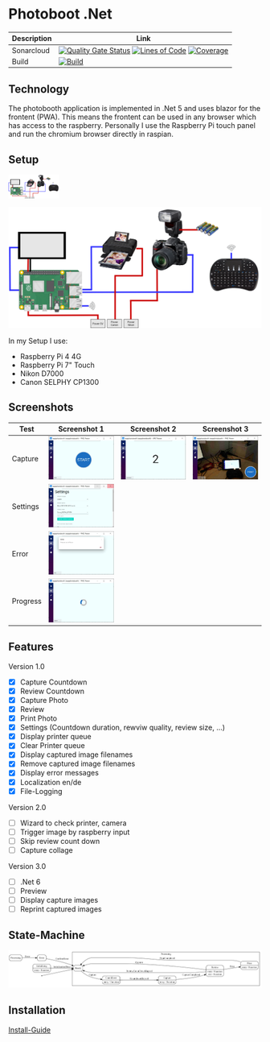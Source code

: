 # Photoboot .Net

|Description      |Link        |
|-----------------|------------|
|Sonarcloud       |[![Quality Gate Status](https://sonarcloud.io/api/project_badges/measure?project=epsmae_photo-booth-dot-net&metric=alert_status)](https://sonarcloud.io/dashboard?id=epsmae_photo-booth-dot-net) [![Lines of Code](https://sonarcloud.io/api/project_badges/measure?project=epsmae_photo-booth-dot-net&metric=ncloc)](https://sonarcloud.io/dashboard?id=epsmae_photo-booth-dot-net) [![Coverage](https://sonarcloud.io/api/project_badges/measure?project=epsmae_photo-booth-dot-net&metric=coverage)](https://sonarcloud.io/dashboard?id=epsmae_photo-booth-dot-net)|
|Build            |[![Build](https://github.com/epsmae/photo-booth-dot-net/actions/workflows/integration_build.yml/badge.svg?branch=master)](https://github.com/epsmae/photo-booth-dot-net/actions/workflows/integration_build.yml)|


## Technology

The photobooth application is implemented in .Net 5 and uses blazor for the frontent (PWA).
This means the frontent can be used in any browser which has access to the raspberry.
Personally I use the Raspberry Pi touch panel and run the chromium browser directly in raspian.

## Setup

<img src="doc/setup.png" width="20%" />


![Setup](doc/setup.png)

In my Setup I use:

* Raspberry Pi 4 4G
* Raspberry Pi 7" Touch
* Nikon D7000
* Canon SELPHY CP1300

## Screenshots

|Test    |Screenshot 1|Screenshot 2|Screenshot 3|
---------|------------|------------|------------|
|Capture |![Ready](doc/screenshot_capture_ready.JPG)|![CountDown](doc/screenshot_count_down.JPG)|![Review](doc/screenshot_review.JPG)|
|Settings|![Settings](doc/screenshot_settings.JPG)|
|Error   |![Error](doc/screenshot_error.JPG)|
|Progress|![Progress](doc/screenshot_in_progress.JPG)|


## Features

Version 1.0

- [x] Capture Countdown
- [x] Review Countdown
- [x] Capture Photo
- [x] Review
- [x] Print Photo
- [x] Settings (Countdown duration, rewviw quality, review size, ...)
- [x] Display printer queue
- [x] Clear Printer queue
- [x] Display captured image filenames
- [x] Remove captured image filenames
- [x] Display error messages
- [x] Localization en/de
- [x] File-Logging

Version 2.0

- [ ] Wizard to check printer, camera
- [ ] Trigger image by raspberry input
- [ ] Skip review count down
- [ ] Capture collage

Version 3.0

- [ ] .Net 6
- [ ] Preview
- [ ] Display capture images
- [ ] Reprint captured images

## State-Machine

![Settings](doc/workflow_controller.png)

## Installation

[Install-Guide](doc/Install.md)